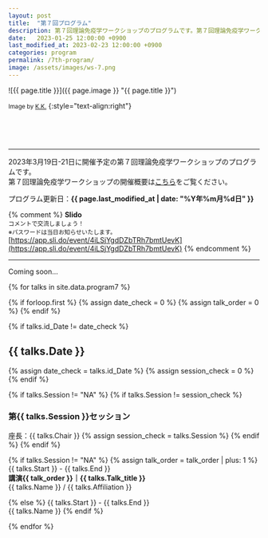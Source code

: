 ```yaml
---
layout: post
title:  "第７回プログラム"
description: 第７回理論免疫学ワークショップのプログラムです。第７回理論免疫学ワークショップの各講演の時間・講演者・講演タイトルを掲載しています。
date:   2023-01-25 12:00:00 +0900
last_modified_at: 2023-02-23 12:00:00 +0900
categories: program
permalink: /7th-program/
image: /assets/images/ws-7.png
---
```



![{{ page.title }}]({{ page.image }} "{{ page.title }}")

<small>Image by <a href="https://iblab.bio.nagoya-u.ac.jp/members/detail/k.kojima">K.K.</a></small>
{:style="text-align:right"}

<div style="height:50px"></div>

---

2023年3月19日-21日に開催予定の第７回理論免疫学ワークショップのプログラムです。  
第７回理論免疫学ワークショップの開催概要は[こちら](/7th-workshop)をご覧ください。

プログラム更新日：**{{ page.last_modified_at | date: "%Y年%m月%d日" }}**

{% comment %}
**Slido**  
<small>コメントで交流しましょう！</small>  
<small>※パスワードは当日お知らせいたします。</small>  
[https://app.sli.do/event/4iLSjYgdDZbTRh7bmtUevK](https://app.sli.do/event/4iLSjYgdDZbTRh7bmtUevK)
{% endcomment %}

---

Coming soon...

{% for talks in site.data.program7 %}

{% if forloop.first %}
{% assign date_check = 0 %}
{% assign talk_order = 0 %}
{% endif %}

{% if talks.id_Date != date_check %}
## {{ talks.Date }}
{% assign date_check = talks.id_Date %}
{% assign session_check = 0 %}
{% endif %}

{% if talks.Session != "NA" %}
{% if talks.Session != session_check %}
### 第{{ talks.Session }}セッション
座長：{{ talks.Chair }}
{% assign session_check = talks.Session %}
{% endif %}
{% endif %}

{% if talks.Session != "NA" %}
{% assign talk_order = talk_order | plus: 1 %}
{{ talks.Start }} - {{ talks.End }}  
**講演{{ talk_order }}｜{{ talks.Talk_title }}**  
{{ talks.Name }} / {{ talks.Affiliation }}



{% else %}
{{ talks.Start }} - {{ talks.End }}  
{{ talks.Name }}
{% endif %}

{% endfor %}